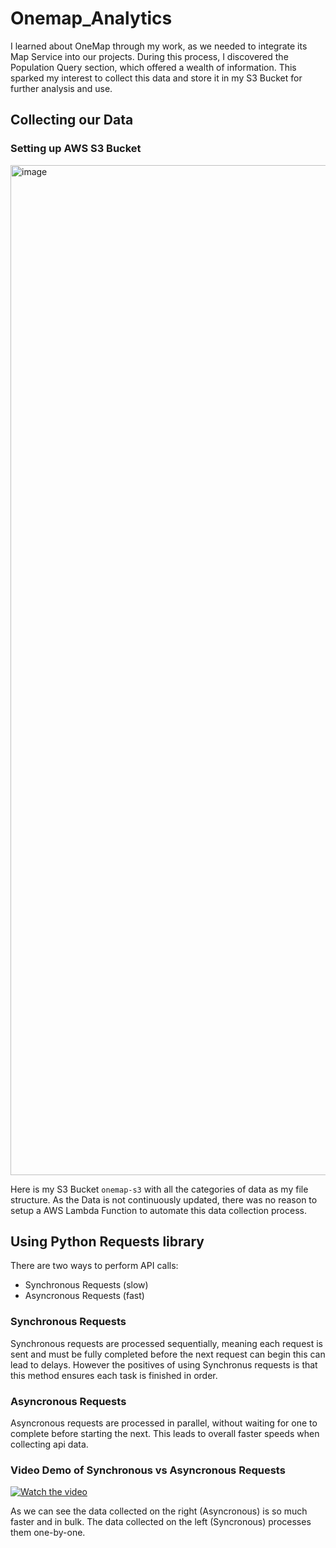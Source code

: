 # Onemap_Analytics
I learned about OneMap through my work, as we needed to integrate its Map Service into our projects. During this process, I discovered the Population Query section, which offered a wealth of information. This sparked my interest to collect this data and store it in my S3 Bucket for further analysis and use.

## Collecting our Data
### Setting up AWS S3 Bucket

<img width="1616" alt="image" src="https://github.com/caizhitan/OneMap_Analytics/assets/150103035/917d0a85-79b5-42d6-880b-c630addee2b2">

Here is my S3 Bucket `onemap-s3` with all the categories of data as my file structure. As the Data is not continuously updated, there was no reason to setup a AWS Lambda Function to automate this data collection process. 

## Using Python Requests library
There are two ways to perform API calls:
- Synchronous Requests (slow)
- Asyncronous Requests (fast)

### Synchronous Requests
Synchronous requests are processed sequentially, meaning each request is sent and must be fully completed before the next request can begin this can lead to delays. However the positives of using Synchronus requests is that this method ensures each task is finished in order.

### Asyncronous Requests
Asyncronous requests are processed in parallel, without waiting for one to complete before starting the next. This leads to overall faster speeds when collecting api data. 

### Video Demo of Synchronous vs Asyncronous Requests

[![Watch the video](https://github.com/caizhitan/OneMap_Analytics/assets/150103035/5c461e47-5c85-42db-9df4-845f332a9a08)](https://www.youtube.com/watch?v=gAG4koLhJOI)

As we can see the data collected on the right (Asyncronous) is so much faster and in bulk. The data collected on the left (Syncronous) processes them one-by-one.
